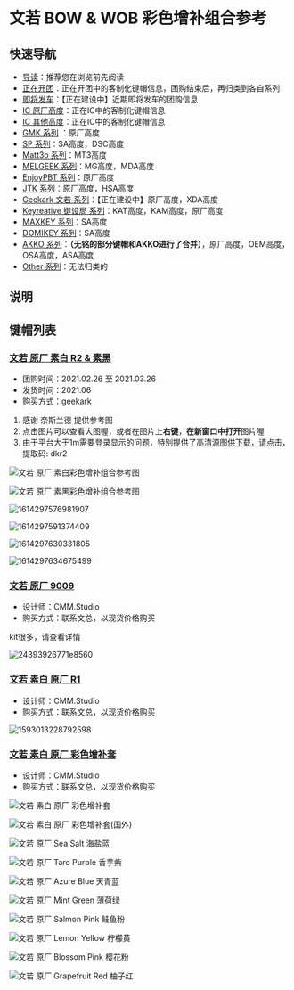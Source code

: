 # 文若 BOW & WOB 彩色增补组合参考

## 快速导航

- [导读](./README.md)：推荐您在浏览前先阅读
- [正在开团](./gb.md)：正在开团中的客制化键帽信息，团购结束后，再归类到各自系列
- [即将发车](./come.md)：【正在建设中】近期即将发车的团购信息
- [IC 原厂高度](./ic.md)：正在IC中的客制化键帽信息
- [IC 其他高度](./ic-other.md)：正在IC中的客制化键帽信息
- [GMK 系列](./gmk.md) ：原厂高度
- [SP 系列](./sp.md)：SA高度，DSC高度
- [Matt3o 系列](./matt3o.md)：MT3高度
- [MELGEEK 系列](./melgeek.md)：MG高度，MDA高度
- [EnjoyPBT 系列](./enjoypbt.md)：原厂高度
- [JTK 系列](./jtk.md)：原厂高度，HSA高度
- [Geekark 文若 系列](./geekark.md)：【正在建设中】原厂高度，XDA高度
- [Keyreative 键设局 系列](./keyreative.md)：KAT高度，KAM高度，原厂高度
- [MAXKEY 系列](./maxkey.md)：SA高度
- [DOMIKEY 系列](./domikey.md)：SA高度
- [AKKO 系列](./akko.md)：**（无铭的部分键帽和AKKO进行了合并）**，原厂高度，OEM高度，OSA高度，ASA高度
- [Other 系列](./other.md)：无法归类的

## 说明

## 键帽列表

### [文若 原厂 素白 R2 & 素黑](https://www.geekark.com/product/33)

- 团购时间：2021.02.26 至 2021.03.26
- 发货时间：2021.06
- 购买方式：[geekark](https://www.geekark.com/product/33)

1. 感谢 奈斯兰德 提供参考图
2. 点击图片可以查看大图喔，或者在图片上**右键**，**在新窗口中打开**图片喔
3. 由于平台大于1m需要登录显示的问题，特别提供了[高清源图供下载，请点击](https://pan.baidu.com/s/1KJ0dn7AFS37rmOVKMtnOtw)，提取码: dkr2

![文若 原厂 素白彩色增补组合参考图](media/文若@原厂@素白彩色增补组合参考图.jpg)

![文若 原厂 素黑彩色增补组合参考图](media/文若@原厂@素黑彩色增补组合参考图.jpg)

![1614297576981907](media/1614297576981907.png)

![1614297591374409](media/1614297591374409.png)

![1614297630331805](media/1614297630331805.png)

![1614297634675499](media/1614297634675499.png)


### [文若 原厂 9009](https://www.geekark.com/product/31)

- 设计师：CMM.Studio
- 购买方式：联系文总，以现货价格购买

kit很多，请查看详情

![24393926771e8560](media/24393926771e8560.png)

### [文若 素白 原厂 R1](https://www.geekark.com/product/26)

- 设计师：CMM.Studio
- 购买方式：联系文总，以现货价格购买

![1593013228792598](media/1593013228792598.jpg)


### [文若 素白 原厂 彩色增补套](https://www.geekark.com/product/27)

- 设计师：CMM.Studio
- 购买方式：联系文总，以现货价格购买

![文若 素白 原厂 彩色增补套](media/3aaf369ce98335d0.jpg)

![文若 素白 原厂 彩色增补套(国外)](media/Accents.png)

![文若 原厂 Sea Salt 海盐蓝](media/文若@原厂@Sea_Salt@海盐蓝.jpg)

![文若 原厂 Taro Purple 香芋紫](media/文若@原厂@Taro_Purple@香芋紫.jpg)

![文若 原厂 Azure Blue 天青蓝](media/文若@原厂@Azure_Blue@天青蓝.jpg)

![文若 原厂 Mint Green 薄荷绿](media/文若@原厂@Mint_Green@薄荷绿.jpg)

![文若 原厂 Salmon Pink 鲑鱼粉](media/文若@原厂@Salmon_Pink@鲑鱼粉.jpg)

![文若 原厂 Lemon Yellow 柠檬黄](media/文若@原厂@Lemon_Yellow@柠檬黄.jpg)

![文若 原厂 Blossom Pink 樱花粉](media/文若@原厂@Blossom_Pink@樱花粉.jpg)

![文若 原厂 Grapefruit Red 柚子红](media/文若@原厂@Grapefruit_Red@柚子红.jpg)
